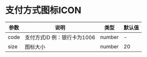# 支付方式图标ICON

| 参数      | 说明                                      | 类型         | 默认值 |
|----------|------------------------------------------|-------------|-------|
| code | 支付方式ID 例：银行卡为1006 | number | - |
| size | 图标大小 | number | 20 |
